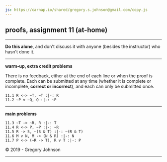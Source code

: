 ```yaml
---
js: https://carnap.io/shared/gregory.s.johnson@gmail.com/copy.js
--- 
```


## proofs, assignment 11 (at-home)

---

**Do this alone**, and don't discuss it with anyone (besides the instructor) who hasn't done it.

---

**warm-up, extra credit problems**

There is no feedback, either at the end of each line or when the proof is complete. Each can be submitted at any time (whether it is complete or incomplete, **correct or incorrect**), and each can only be submitted once.

~~~{.ProofChecker .JohnsonSL options="fonts tabindent render exam" guides="fitch" feedback="none" points="1" late-credit="1"}
11.1 R <-> ~T, ~T :|-: R 
11.2 ~P v ~Q, Q :|-: ~P 
~~~

---

**main problems**

~~~{.ProofChecker .JohnsonSL options="fonts tabindent" guides="fitch" points="20" late-credit="15"}
11.3 ~T -> ~R, R :|-: T
11.4 R <-> P, ~P :|-: ~R
11.5 R -> S, ~(S & T) :|-: ~(R & T)
11.6 M v N, M -> (N & R) :|-: N
11.7 P <-> (~R -> T), R v T :|-: P 

~~~

<p>&copy; 2019 - <script>document.write(new Date().getFullYear())</script> Gregory Johnson</p>

---